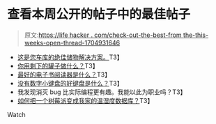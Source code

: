 # 查看本周公开的帖子中的最佳帖子

> 原文:[https://life hacker . com/check-out-the-best-from the-this-weeks-open-thread-1704931646](https://lifehacker.com/check-out-the-best-from-this-weeks-open-thread-1704931646)

*   [这是您车库的绝佳储物解决方案。](http://hackerspace.lifehacker.com/i-was-browsing-through-the-family-handyman-website-when-1704714614)T3】
*   [你用剩下的罐子做什么？](http://hackerspace.lifehacker.com/what-do-you-use-your-leftover-glass-jars-for-i-ve-got-1704756401)T3】
*   [最好的电子书阅读器是什么？](http://hackerspace.lifehacker.com/i-am-looking-at-getting-an-eink-reader-i-have-looked-a-1704786432)T3】
*   [没有数字小键盘的好键盘是什么？](http://hackerspace.lifehacker.com/another-question-can-any-recommend-a-good-keyboard-tha-1704822722)T3】
*   我发现消灭 bug 比实际编程更有趣。我能以此为职业吗？T3】
*   [如何把一个树莓派变成我家的温湿度数据库？](http://hackerspace.lifehacker.com/i-m-looking-to-log-temperature-humidity-readings-in-my-1704766086)T3】

Watch